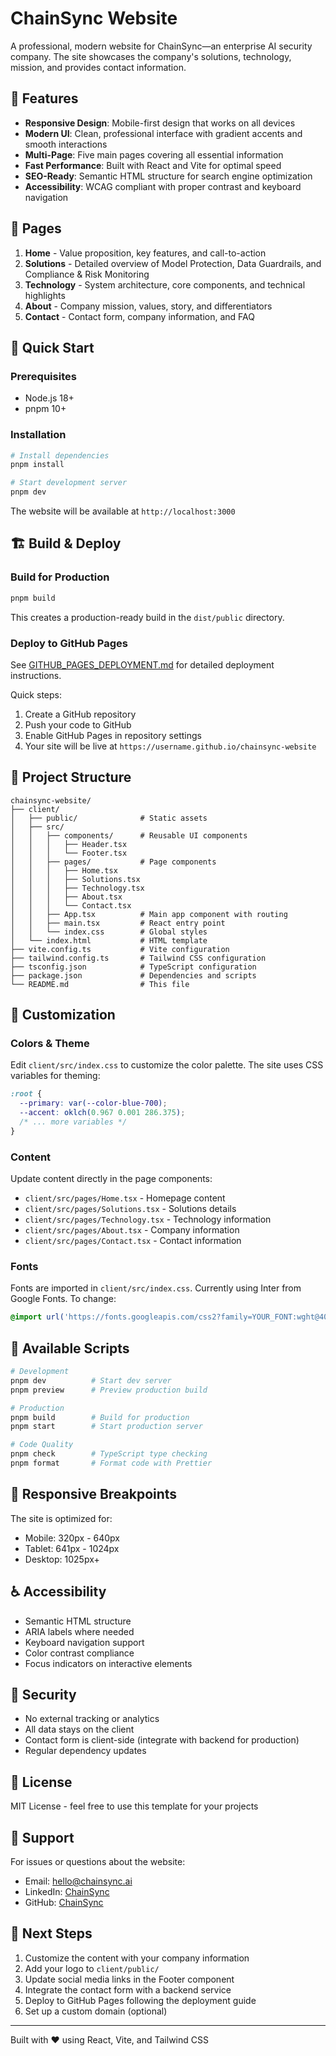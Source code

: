 # ChainSync Website

A professional, modern website for ChainSync—an enterprise AI security company. The site showcases the company's solutions, technology, mission, and provides contact information.

## 🌟 Features

- **Responsive Design**: Mobile-first design that works on all devices
- **Modern UI**: Clean, professional interface with gradient accents and smooth interactions
- **Multi-Page**: Five main pages covering all essential information
- **Fast Performance**: Built with React and Vite for optimal speed
- **SEO-Ready**: Semantic HTML structure for search engine optimization
- **Accessibility**: WCAG compliant with proper contrast and keyboard navigation

## 📄 Pages

1. **Home** - Value proposition, key features, and call-to-action
2. **Solutions** - Detailed overview of Model Protection, Data Guardrails, and Compliance & Risk Monitoring
3. **Technology** - System architecture, core components, and technical highlights
4. **About** - Company mission, values, story, and differentiators
5. **Contact** - Contact form, company information, and FAQ

## 🚀 Quick Start

### Prerequisites

- Node.js 18+ 
- pnpm 10+

### Installation

```bash
# Install dependencies
pnpm install

# Start development server
pnpm dev
```

The website will be available at `http://localhost:3000`

## 🏗️ Build & Deploy

### Build for Production

```bash
pnpm build
```

This creates a production-ready build in the `dist/public` directory.

### Deploy to GitHub Pages

See [GITHUB_PAGES_DEPLOYMENT.md](./GITHUB_PAGES_DEPLOYMENT.md) for detailed deployment instructions.

Quick steps:
1. Create a GitHub repository
2. Push your code to GitHub
3. Enable GitHub Pages in repository settings
4. Your site will be live at `https://username.github.io/chainsync-website`

## 📁 Project Structure

```
chainsync-website/
├── client/
│   ├── public/              # Static assets
│   ├── src/
│   │   ├── components/      # Reusable UI components
│   │   │   ├── Header.tsx
│   │   │   └── Footer.tsx
│   │   ├── pages/           # Page components
│   │   │   ├── Home.tsx
│   │   │   ├── Solutions.tsx
│   │   │   ├── Technology.tsx
│   │   │   ├── About.tsx
│   │   │   └── Contact.tsx
│   │   ├── App.tsx          # Main app component with routing
│   │   ├── main.tsx         # React entry point
│   │   └── index.css        # Global styles
│   └── index.html           # HTML template
├── vite.config.ts           # Vite configuration
├── tailwind.config.ts       # Tailwind CSS configuration
├── tsconfig.json            # TypeScript configuration
├── package.json             # Dependencies and scripts
└── README.md                # This file
```

## 🎨 Customization

### Colors & Theme

Edit `client/src/index.css` to customize the color palette. The site uses CSS variables for theming:

```css
:root {
  --primary: var(--color-blue-700);
  --accent: oklch(0.967 0.001 286.375);
  /* ... more variables */
}
```

### Content

Update content directly in the page components:
- `client/src/pages/Home.tsx` - Homepage content
- `client/src/pages/Solutions.tsx` - Solutions details
- `client/src/pages/Technology.tsx` - Technology information
- `client/src/pages/About.tsx` - Company information
- `client/src/pages/Contact.tsx` - Contact information

### Fonts

Fonts are imported in `client/src/index.css`. Currently using Inter from Google Fonts. To change:

```css
@import url('https://fonts.googleapis.com/css2?family=YOUR_FONT:wght@400;500;600;700;800&display=swap');
```

## 🔧 Available Scripts

```bash
# Development
pnpm dev          # Start dev server
pnpm preview      # Preview production build

# Production
pnpm build        # Build for production
pnpm start        # Start production server

# Code Quality
pnpm check        # TypeScript type checking
pnpm format       # Format code with Prettier
```

## 📱 Responsive Breakpoints

The site is optimized for:
- Mobile: 320px - 640px
- Tablet: 641px - 1024px
- Desktop: 1025px+

## ♿ Accessibility

- Semantic HTML structure
- ARIA labels where needed
- Keyboard navigation support
- Color contrast compliance
- Focus indicators on interactive elements

## 🔐 Security

- No external tracking or analytics
- All data stays on the client
- Contact form is client-side (integrate with backend for production)
- Regular dependency updates

## 📝 License

MIT License - feel free to use this template for your projects

## 🤝 Support

For issues or questions about the website:
- Email: hello@chainsync.ai
- LinkedIn: [ChainSync](https://linkedin.com)
- GitHub: [ChainSync](https://github.com)

## 🚀 Next Steps

1. Customize the content with your company information
2. Add your logo to `client/public/`
3. Update social media links in the Footer component
4. Integrate the contact form with a backend service
5. Deploy to GitHub Pages following the deployment guide
6. Set up a custom domain (optional)

---

Built with ❤️ using React, Vite, and Tailwind CSS

